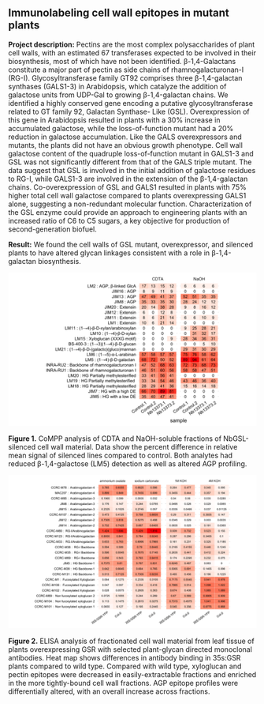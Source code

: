 ## Immunolabeling cell wall epitopes in mutant plants

**Project description:** Pectins are the most complex polysaccharides of plant cell walls, with an estimated 67 transferases expected to be involved in their biosynthesis, most of which have not been identified. β-1,4-Galactans constitute a major part of pectin as side chains of rhamnogalacturonan-I (RG-I). Glycosyltransferase family GT92 comprises three β-1,4-galactan synthases (GALS1-3) in Arabidopsis, which catalyze the addition of galactose units from UDP-Gal to growing β-1,4-galactan chains. We identified a highly conserved gene encoding a putative glycosyltransferase related to GT family 92, Galactan Synthase- Like (GSL). Overexpression of this gene in Arabidopsis resulted in plants with a 30% increase in accumulated galactose, while the loss-of-function mutant had a 20% reduction in galactose accumulation. Like the GALS overexpressors and mutants, the plants did not have an obvious growth phenotype. Cell wall galactose content of the quadruple loss-of-function mutant in GALS1-3 and GSL was not significantly different from that of the GALS triple mutant. The data suggest that GSL is involved in the initial addition of galactose residues to RG-I, while GALS1-3 are involved in the extension of the β-1,4-galactan chains. Co-overexpression of GSL and GALS1 resulted in plants with 75% higher total cell wall galactose compared to plants overexpressing GALS1 alone, suggesting a non-redundant molecular function. Characterization of the GSL enzyme could provide an approach to engineering plants with an increased ratio of C6 to C5 sugars, a key objective for production of second-generation biofuel.

**Result:** We found the cell walls of GSL mutant, overexpressor, and silenced plants to have altered glycan linkages consistent with a role in β-1,4-galactan biosynthesis.

<img src="images/Fig_Nb13373_CoMPP.png?raw=true"/>

**Figure 1.** CoMPP analysis of CDTA and NaOH-soluble fractions of NbGSL-silenced cell wall material. Data show the percent difference in relative mean signal of silenced lines compared to control. Both analytes had reduced β-1,4-galactose (LM5) detection as well as altered AGP profiling.

<img src="images/Fig_DUF23OE_ELISA.png?raw=true"/>

**Figure 2.** ELISA analysis of fractionated cell wall material from leaf tissue of plants overexpressing GSR with selected plant-glycan directed monoclonal antibodies. Heat map shows differences in antibody binding in 35s:GSR plants compared to wild type. Compared with wild type, xyloglucan and pectin epitopes were decreased in easily-extractable fractions and enriched in the more tightly-bound cell wall fractions. AGP epitope profiles were differentially altered, with an overall increase across fractions.
